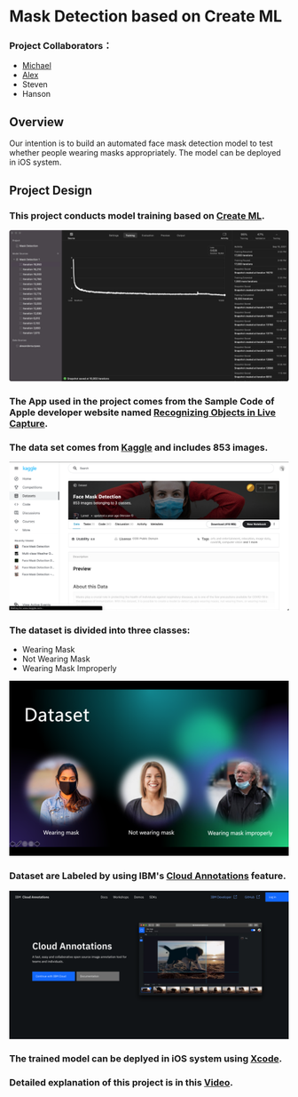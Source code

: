 # Mask Detection based on Create ML

### Project Collaborators：

* [Michael](https://github.com/O0OMichael)
* [Alex](https://github.com/AlexanderHe-CHAO)
* Steven
* Hanson

## Overview
Our intention is to build an automated face mask detection model to test whether people wearing masks appropriately. The model can be deployed in iOS system.
## Project Design

### This project conducts model training based on [Create ML](https://developer.apple.com/documentation/createml).

![Training Model](https://github.com/AlexanderHe-CHAO/Markdown-Pictures/raw/main/Training%20Model.jpeg?raw=true)

### The App used in the project comes from the Sample Code of Apple developer website named [Recognizing Objects in Live Capture](https://developer.apple.com/documentation/vision/recognizing_objects_in_live_capture).

### The data set comes from [Kaggle](https://www.kaggle.com/andrewmvd/face-mask-detection) and includes 853 images.

![Kaggle Dataset Face Mask](https://github.com/AlexanderHe-CHAO/Markdown-Pictures/raw/main/Kaggle%20Dataset%20Face%20Mask.png?raw=true)

### The dataset is divided into three classes:

* Wearing Mask
* Not Wearing Mask
* Wearing Mask Improperly

![three classes](https://github.com/AlexanderHe-CHAO/Markdown-Pictures/raw/main/Three%20Classes.png?raw=true)

### Dataset are Labeled by using IBM's [Cloud Annotations](https://cloud.annotations.ai/buckets/alexandersurpass?location=us-standard) feature.

![IBM Cloud Annotations](https://github.com/AlexanderHe-CHAO/Markdown-Pictures/raw/main/IBM%20Cloud%20Annotations.png?raw=true)

### The trained model can be deplyed in iOS system using [Xcode](https://developer.apple.com/documentation/xcode).

### Detailed explanation of this project is in this [Video](https://youtu.be/wXzsETLjuHY).













